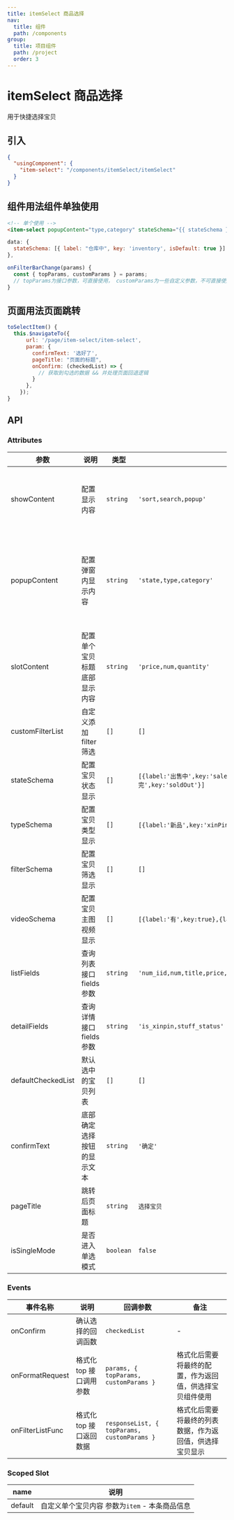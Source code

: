 ```yaml
---
title: itemSelect 商品选择
nav:
  title: 组件
  path: /components
group:
  title: 项目组件
  path: /project
  order: 3
---
```


# itemSelect 商品选择

用于快捷选择宝贝

## 引入

```json
{
  "usingComponent": {
    "item-select": "/components/itemSelect/itemSelect"
  }
}
```

## 组件用法<Badge>组件单独使用</Badge>

```html
<!-- 单个使用 -->
<item-select popupContent="type,category" stateSchema="{{ stateSchema }}" />
```

```js
data: {
  stateSchema: [{ label: "仓库中", key: 'inventory', isDefault: true }]
},

onFilterBarChange(params) {
  const { topParams, customParams } = params;
  // topParams为接口参数，可直接使用， customParams为一些自定义参数，不可直接使用在top接口参数上
}

```

## 页面用法<Badge>页面跳转</Badge>

```js
toSelectItem() {
  this.$navigateTo({
      url: '/page/item-select/item-select',
      param: {
        confirmText: '选好了',
        pageTitle: "页面的标题",
        onConfirm: (checkedList) => {
          // 获取到勾选的数据 && 并处理页面回退逻辑
        }
      },
    });
}
```

## API

### Attributes

| 参数               | 说明                         | 类型      | 默认值                                                                                                       | 备注                                                                                              |
| ------------------ | ---------------------------- | --------- | ------------------------------------------------------------------------------------------------------------ | ------------------------------------------------------------------------------------------------- |
| showContent        | 配置显示内容                 | `string`  | `'sort,search,popup'`                                                                                        | `sort`为默认的排序, `search`为搜索栏， `popup`为高级筛选弹窗                                      |
| popupContent       | 配置弹窗内显示内容           | `string`  | `'state,type,category'`                                                                                      | `state`为宝贝状态, `type`为宝贝类型, `video`为主图视频 ，`filter`为宝贝筛选, `category`为类目选择 |
| slotContent        | 配置单个宝贝标题底部显示内容 | `string`  | `'price,num,quantity'`                                                                                       | `price`为宝贝价格, `num`为宝贝库存, `quantity`为宝贝销量                                          |
| customFilterList   | 自定义添加 filter 筛选       | `[]`      | `[]`                                                                                                         | 正在实现，暂不要使用                                                                              |
| stateSchema        | 配置宝贝状态显示             | `[]`      | `[{label:'出售中',key:'sale',isDefault:true},{label:'仓库中',key:'inventory'},{label:'售完',key:'soldOut'}]` | -                                                                                                 |
| typeSchema         | 配置宝贝类型显示             | `[]`      | `[{label:'新品',key:'xinPin'},{label:'拍卖',key:'paiMai'},{label:'闲鱼',key:'xianYu'}]`                      | -                                                                                                 |
| filterSchema       | 配置宝贝筛选显示             | `[]`      | `[]`                                                                                                         | `{ label: xxx, key: xxx, isDefault: true }`                                                       |
| videoSchema        | 配置宝贝主图视频显示         | `[]`      | `[{label:'有',key:true},{label:'无',key:false}]`                                                             | `{ label: '有', key: true, isDefault: true }`                                                     |
| listFields         | 查询列表接口 fields 参数     | `string`  | `'num_iid,num,title,price,pic_url,list_time,delist_time,sold_quantity,type,postage_id'`                      | -                                                                                                 |
| detailFields       | 查询详情接口 fields 参数     | `string`  | `'is_xinpin,stuff_status'`                                                                                   | -                                                                                                 |
| defaultCheckedList | 默认选中的宝贝列表           | `[]`      | `[]`                                                                                                         | `用于识别是否勾选的num_iid字段必须存在`                                                           |
| confirmText        | 底部确定选择按钮的显示文本   | `string`  | `'确定'`                                                                                                     | -                                                                                                 |
| pageTitle          | 跳转后页面标题               | `string`  | `选择宝贝`                                                                                                   | 此参数仅适用于页面用法                                                                            |
| isSingleMode       | 是否进入单选模式             | `boolean` | `false`                                                                                                      | -                                                                                                 |

### Events

| 事件名称         | 说明                    | 回调参数                                    | 备注                                                     |
| ---------------- | ----------------------- | ------------------------------------------- | -------------------------------------------------------- |
| onConfirm        | 确认选择的回调函数      | `checkedList`                               | -                                                        |
| onFormatRequest  | 格式化 top 接口调用参数 | `params, { topParams, customParams }`       | 格式化后需要将最终的配置，作为返回值，供选择宝贝组件使用 |
| onFilterListFunc | 格式化 top 接口返回数据 | `responseList, { topParams, customParams }` | 格式化后需要将最终的列表数据，作为返回值，供选择宝贝显示 |

### Scoped Slot

| name    | 说明                                           |
| ------- | ---------------------------------------------- |
| default | 自定义单个宝贝内容 参数为`item` - 本条商品信息 |
